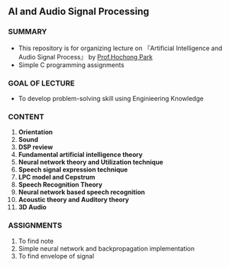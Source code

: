 ## AI and Audio Signal Processing

### SUMMARY

- This repository is for organizing lecture on 『Artificial Intelligence and Audio Signal Process』 by [Prof.Hochong Park](https://sites.google.com/view/csplab/members/professor)
- Simple C programming assignments


### GOAL OF LECTURE

- To develop problem-solving skill using Enginieering Knowledge

### CONTENT

1. **Orientation**
2. **Sound**
3. **DSP review**
4. **Fundamental artificial intelligence theory**
5. **Neural network theory and Utilization technique**
6. **Speech signal expression technique**
7. **LPC model and Cepstrum**
8. **Speech Recognition Theory**
9. **Neural network based speech recognition**
10. **Acoustic theory and Auditory theory**
11. **3D Audio**

### ASSIGNMENTS

1. To find note
2. Simple neural network and backpropagation implementation
3. To find envelope of signal


